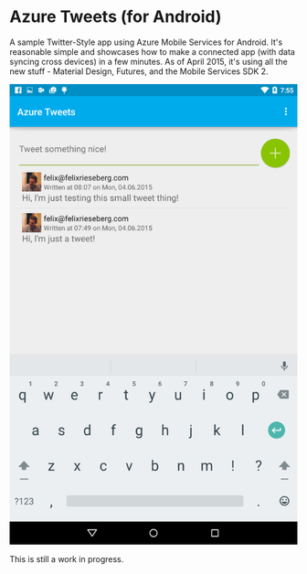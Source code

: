 # Azure Tweets (for Android)
A sample Twitter-Style app using Azure Mobile Services for Android. It's reasonable simple and showcases how to make a connected app (with data syncing cross devices) in a few minutes. As of April 2015, it's using all the new stuff - Material Design, Futures, and the Mobile Services SDK 2.

![Screenshot](https://raw.githubusercontent.com/felixrieseberg/AndroidAzureTweets/master/.screenshot.png)

This is still a work in progress.

